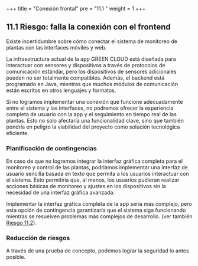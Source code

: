 +++
title = "Conexión frontal"
pre = "11.1 "
weight = 1
+++

## 11.1 Riesgo: falla la conexión con el frontend
Existe incertidumbre sobre cómo conectar el sistema de monitoreo de plantas con las interfaces móviles y web.

La infraestructura actual de la app GREEN CLOUD está diseñada para interactuar con sensores y dispositivos a través de protocolos de comunicación estándar, pero los dispositivos de sensores adicionales pueden no ser totalmente compatibles. Además, el backend está programado en Java, mientras que muchos módulos de comunicación están escritos en otros lenguajes y formatos.

Si no logramos implementar una conexión que funcione adecuadamente entre el sistema y las interfaces, no podremos ofrecer la experiencia completa de usuario con la app y el seguimiento en tiempo real de las plantas. Esto no solo afectaría una funcionalidad clave, sino que también pondría en peligro la viabilidad del proyecto como solución tecnológica eficiente.

### Planificación de contingencias
En caso de que no logremos integrar la interfaz gráfica completa para el monitoreo y control de las plantas, podríamos implementar una interfaz de usuario sencilla basada en texto que permita a los usuarios interactuar con el sistema. Esto permitiría que, al menos, los usuarios pudieran realizar acciones básicas de monitoreo y ajustes en los dispositivos sin la necesidad de una interfaz gráfica avanzada.

Implementar la interfaz gráfica completa de la app sería más complejo, pero esta opción de contingencia garantizaría que el sistema siga funcionando mientras se resuelven problemas más complejos de desarrollo. (ver también [  Riesgo 11.2](/11_risiken/02_aufwand/)).

### Reducción de riesgos
A través de una prueba de concepto, podemos lograr la seguridad lo antes posible.

